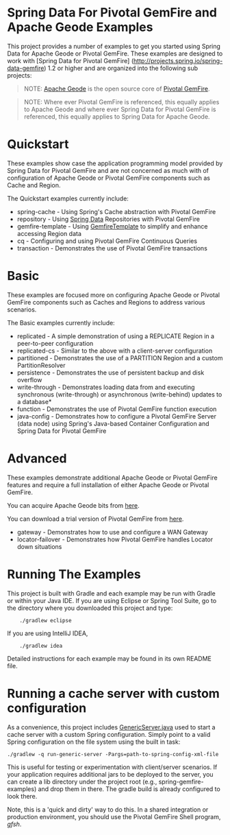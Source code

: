 Spring Data For Pivotal GemFire and Apache Geode Examples
=========================================================

This project provides a number of examples to get you started using Spring Data for Apache Geode or Pivotal GemFire.
These examples are designed to work with [Spring Data for Pivotal GemFire] (http://projects.spring.io/spring-data-gemfire) 1.2
or higher and are organized into the following sub projects:

> NOTE: [Apache Geode](http://geode.apache.org/) is the open source core
of [Pivotal GemFire](https://pivotal.io/pivotal-gemfire).

> NOTE: Where ever Pivotal GemFire is referenced, this equally applies to Apache Geode
and where ever Spring Data for Pivotal GemFire is referenced, this equally applies to
Spring Data for Apache Geode.

# Quickstart

These examples show case the application programming model provided by Spring Data for Pivotal GemFire
and are not concerned as much with of configuration of Apache Geode or Pivotal GemFire components
such as Cache and Region.

The Quickstart examples currently include:

* spring-cache - Using Spring's Cache abstraction with Pivotal GemFire
* repository - Using [Spring Data](http://projects.spring.io/spring-data) Repositories with Pivotal GemFire
* gemfire-template - Using [GemfireTemplate](https://docs.spring.io/spring-data/geode/docs/current/api/org/springframework/data/gemfire/GemfireTemplate.html) to simplify and enhance accessing Region data
* cq - Configuring and using Pivotal GemFire Continuous Queries
* transaction - Demonstrates the use of Pivotal GemFire transactions

# Basic

These examples are focused more on configuring Apache Geode or Pivotal GemFire components
such as Caches and Regions to address various scenarios.

The Basic examples currently include:

* replicated - A simple demonstration of using a REPLICATE Region in a peer-to-peer configuration
* replicated-cs - Similar to the above with a client-server configuration
* partitioned - Demonstrates the use of a PARTITION Region and a custom PartitionResolver
* persistence - Demonstrates the use of persistent backup and disk overflow
* write-through - Demonstrates loading data from and executing synchronous (write-through) or asynchronous (write-behind) updates to a database*
* function - Demonstrates the use of Pivotal GemFire function execution
* java-config - Demonstrates how to configure a Pivotal GemFire Server (data node)
using Spring's Java-based Container Configuration and Spring Data for Pivotal GemFire

# Advanced

These examples demonstrate additional Apache Geode or Pivotal GemFire features
and require a full installation of either Apache Geode or Pivotal GemFire.

You can acquire Apache Geode bits from [here](http://geode.apache.org/releases/).

You can download a trial version of Pivotal GemFire from [here](https://pivotal.io/pivotal-gemfire).

* gateway - Demonstrates how to use and configure a WAN Gateway
* locator-failover - Demonstrates how Pivotal GemFire handles Locator down situations

# Running The Examples

This project is built with Gradle and each example may be run with Gradle or within your Java IDE.
If you are using Eclipse or Spring Tool Suite, go to the directory where you downloaded this project
and type:

        ./gradlew eclipse

If you are using IntelliJ IDEA,

        ./gradlew idea

Detailed instructions for each example may be found in its own README file.

# Running a cache server with custom configuration

As a convenience, this project includes [GenericServer.java](https://github.com/spring-projects/spring-gemfire-examples/blob/master/spring-gemfire-examples-common/src/main/java/org/springframework/data/gemfire/examples/GenericServer.java)
used to start a cache server with a custom Spring configuration. Simply point to a valid Spring configuration on the file system using the built in task:

	./gradlew -q run-generic-server -Pargs=path-to-spring-config-xml-file

This is useful for testing or experimentation with client/server scenarios.
If your application requires additional jars to be deployed to the server, you can create a lib directory under the project root (e.g., spring-gemfire-examples) and drop them in there.
The gradle build is already configured to look there.

Note, this is a 'quick and dirty' way to do this. In a shared integration or production environment, you should use the Pivotal GemFire Shell program, _gfsh_.














